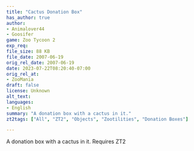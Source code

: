 ```yaml
---
title: "Cactus Donation Box"
has_author: true
author: 
- Animalover44
- Goosifer
game: Zoo Tycoon 2
exp_req: 
file_size: 88 KB
file_date: 2007-06-19
orig_rel_date: 2007-06-19
date: 2023-07-22T08:20:40-07:00
orig_rel_at: 
- ZooMania
draft: false
license: Unknown
alt_text: 
languages:
- English
summary: "A donation box with a cactus in it."
zt2tags: ["All", "ZT2", "Objects", "Zootilities", "Donation Boxes"]

---
```


A donation box with a cactus in it.  Requires ZT2 
